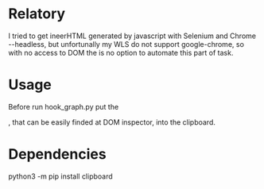 # Relatory
I tried to get ineerHTML generated by javascript with Selenium and Chrome --headless, but unfortunally my WLS do not support google-chrome, so with no access to DOM the is no option to automate this part of task.

# Usage
Before run hook_graph.py put the <div class="cell code_cell unselected rendered" tabindex="2">, that can be easily finded at DOM inspector, into the clipboard.
  
# Dependencies
python3 -m pip install clipboard
